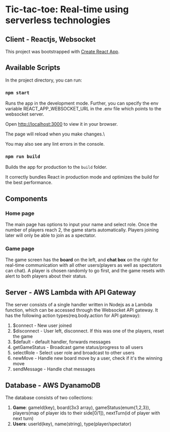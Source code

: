# Tic-tac-toe: Real-time using serverless technologies

##  Client - Reactjs, Websocket

This project was bootstrapped with [Create React App](https://github.com/facebook/create-react-app).

  

## Available Scripts  

In the project directory, you can run:

 
### `npm start`

  

Runs the app in the development mode.
Further, you can specify the env variable REACT_APP_WEBSOCKET_URL in the .env file which points to the websocket server.

Open [http://localhost:3000](http://localhost:3000) to view it in your browser.

  

The page will reload when you make changes.\

You may also see any lint errors in the console.

  
### `npm run build`



Builds the app for production to the `build` folder.

It correctly bundles React in production mode and optimizes the build for the best performance.

  
  ## Components
  ### Home page
  The main page has options to input your name and select role.
  Once the number of players reach 2, the game starts automatically. Players joining later will only be able to join as a spectator.
  ### Game page
  The game screen has the **board** on the left, and **chat box** on the right for real-time communication with all other users(players as well as spectators can chat).
  A player is chosen randomly to go first, and the game resets with alert to both players about their status.

## Server - AWS Lambda with API Gateway
The server consists of a single handler written in Nodejs as a Lambda function, which can be accessed through the Websocket API gateway.
It has the following action types(req.body.action for API gateway):
1. $connect - New user joined
2. $disconnect - User left, disconnect. If this was one of the players, reset the game
3. $default - default handler, forwards messages
4. getGameStatus - Broadcast game status/progress to all users
5. selectRole - Select user role and broadcast to other users
6. newMove - Handle new board move by a user, check if it's the winning move
7. sendMessage - Handle chat messages

## Database - AWS DyanamoDB
The database consists of two collections:

1. **Game**: gameId(key), board(3x3 array), gameStatus(enum{1,2,3}), players(map of player ids to their side[0/1]), nextTurn(id of player with next turn)
2. **Users**: userId(key), name(string), type(player/spectator)